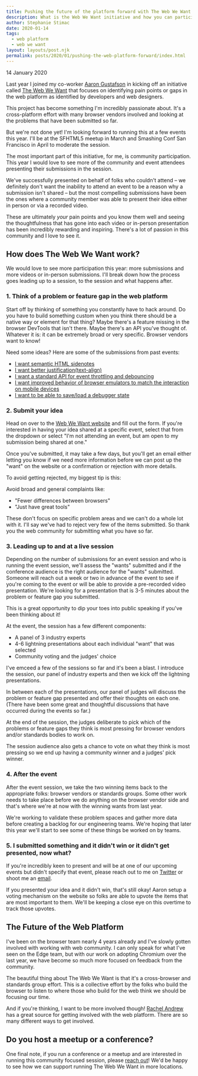 ```yaml
---
title: Pushing the future of the platform forward with The Web We Want
description: What is the Web We Want initiative and how you can participate.
author: Stephanie Stimac
date: 2020-01-14
tags:
  - web platform
  - web we want
layout: layouts/post.njk
permalink: posts/2020/01/pushing-the-web-platform-forward/index.html
---
```


<p class="blog-post__date">14 January 2020</p>

Last year I joined my co-worker [Aaron Gustafson](https://twitter.com/AaronGustafson) in kicking off an initiative called [The Web We Want](https://webwewant.fyi) that focuses on identifying pain points or gaps in the web platform as identified by developers and web designers. 

This project has become something I'm incredibly passionate about. It's a cross-platform effort with many browser vendors involved and looking at the problems that have been submitted so far. 

But we're not done yet! I'm looking forward to running this at a few events this year. I'll be at the SFHTML5 meetup in March and Smashing Conf San Francisco in April to moderate the session. 

The most important part of this initiative, for me, is community participation. This year I would love to see more of the community and event attendees presenting their submissions in the session. 

We've successfully presented on behalf of folks who couldn't attend – we definitely don't want the inability to attend an event to be a reason why a submission isn't shared – but the most compelling submissions have been the ones where a community member was able to present their idea either in person or via a recorded video. 

These are ultimately _your_ pain points and you know them well and seeing the thoughtfulness that has gone into each video or in-person presentation has been incredibly rewarding and inspiring. There's a lot of passion in this community and I love to see it. 

## How does The Web We Want work?

We would love to see more participation this year: more submissions and more videos or in-person submissions. I'll break down how the process goes leading up to a session, to the session and what happens after. 

### 1. Think of a problem or feature gap in the web platform 

Start off by thinking of something you constantly have to hack around. Do you have to build something custom when you think there should be a native way or element for that thing? Maybe there's a feature missing in the browser DevTools that isn't there. Maybe there's an API you've thought of. Whatever it is: it can be extremely broad or very specific. Browser vendors want to know!

Need some ideas? Here are some of the submissions from past events:

* [I want semantic HTML sidenotes](https://webwewant.fyi/wants/52/)
* [I want better justification(text-align)](https://webwewant.fyi/wants/74/)
* [I want a standard API for event throttling and debouncing](https://webwewant.fyi/wants/4/)
* [I want improved behavior of browser emulators to match the interaction on mobile devices](https://webwewant.fyi/wants/79/)
* [I want to be able to save/load a debugger state](https://webwewant.fyi/wants/60/)

### 2. Submit your idea

Head on over to the [Web We Want website](https://webwewant.fyi/) and fill out the form. If you're interested in having your idea shared at a specific event, select that from the dropdown or select "I'm not attending an event, but am open to my submission being shared at one."

Once you've submitted, it may take a few days, but you'll get an email either letting you know if we need more information before we can post up the "want" on the website or a confirmation or rejection with more details. 

To avoid getting rejected, my biggest tip is this: 

Avoid broad and general complaints like: 
* "Fewer differences between browsers"
* "Just have great tools"

These don't focus on specific problem areas and we can't do a whole lot with it. I'll say we've had to reject very few of the items submitted. So thank you the web community for submitting what you have so far. 

### 3. Leading up to and at a live session

Depending on the number of submissions for an event session and who is running the event session, we'll assess the "wants" submitted and if the conference audience is the right audience for the "wants" submitted. Someone will reach out a week or two in advance of the event to see if you're coming to the event or will be able to provide a pre-recorded video presentation. We're looking for a presentation that is 3-5 minutes about the problem or feature gap you submitted. 

This is a great opportunity to dip your toes into public speaking if you've been thinking about it! 

At the event, the session has a few different components: 
* A panel of 3 industry experts
* 4-6 lightning presentations about each individual "want" that was selected
* Community voting and the judges' choice

I've emceed a few of the sessions so far and it's been a blast. I introduce the session, our panel of industry experts and then we kick off the lightning presentations. 

In between each of the presentations, our panel of judges will discuss the problem or feature gap presented and offer their thoughts on each one. (There have been some great and thoughtful discussions that have occurred during the events so far.)

At the end of the session, the judges deliberate to pick which of the problems or feature gaps they think is most pressing for browser vendors and/or standards bodies to work on.  

The session audience also gets a chance to vote on what they think is most pressing so we end up having a community winner and a judges' pick winner. 

### 4. After the event

After the event session, we take the two winning items back to the appropriate folks: browser vendors or standards groups. Some other work needs to take place before we do anything on the browser vendor side and that's where we're at now with the winning wants from last year. 

We're working to validate these problem spaces and gather more data before creating a backlog for our engineering teams. We're hoping that later this year we'll start to see some of these things be worked on by teams.  

### 5. I submitted something and it didn't win or it didn't get presented, now what?

If you're incredibly keen to present and will be at one of our upcoming events but didn't specify that event, please reach out to me on [Twitter](https://twitter.com/seaotta) or shoot me an [email](mailto:steph.stimac@gmail.com). 

If you presented your idea and it didn't win, that's still okay! Aaron setup a voting mechanism on the website so folks are able to upvote the items that are most important to them. We'll be keeping a close eye on this overtime to track those upvotes. 

## The Future of the Web Platform

I've been on the browser team nearly 4 years already and I've slowly gotten involved with working with web community. I can only speak for what I've seen on the Edge team, but with our work on adopting Chromium over the last year, we have become so much more focused on feedback from the community. 

The beautiful thing about The Web We Want is that it's a cross-browser and standards group effort. This is a collective effort by the folks who build the browser to listen to where those who build for the web think we should be focusing our time. 

And if you're thinking, I want to be more involved though! [Rachel Andrew](https://rachelandrew.co.uk/archives/2019/05/07/getting-involved-with-the-web-platform/) has a great source for getting involved with the web platform. There are so many different ways to get involved. 

## Do you host a meetup or a conference?

One final note, if you run a conference or a meetup and are interested in running this community focused session, please [reach out](mailto:steph.stimac@gmail.com)! We'd be happy to see how we can support running The Web We Want in more locations. 

